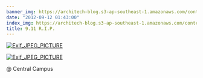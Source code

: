 ```yaml
---
banner_img: https://architech-blog.s3-ap-southeast-1.amazonaws.com/content/images/uploads/2012/09/R0015561-e1347428451861.jpg
date: "2012-09-12 01:43:00"
index_img: https://architech-blog.s3-ap-southeast-1.amazonaws.com/content/images/uploads/2012/09/R0015561-e1347428451861.jpg
title: 9.11 R.I.P.
---
```


[![](https://architech-blog.s3-ap-southeast-1.amazonaws.com/content/images/uploads/2012/09/R0015561-e1347428451861-225x300.jpg "Exif_JPEG_PICTURE")](https://architech-blog.s3-ap-southeast-1.amazonaws.com/content/images/uploads/2012/09/R0015561-e1347428451861.jpg)

[![](https://architech-blog.s3-ap-southeast-1.amazonaws.com/content/images/uploads/2012/09/R0015562-e1347428484248-225x300.jpg "Exif_JPEG_PICTURE")](https://architech-blog.s3-ap-southeast-1.amazonaws.com/content/images/uploads/2012/09/R0015562-e1347428484248.jpg)

@ Central Campus
